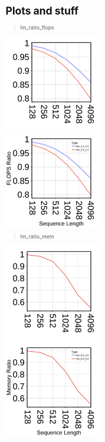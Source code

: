 # Plots and stuff

> lm_ratio_flops<p float="left" align="left">

<img src="clean/lm_ratio_flops.png" width="256" />

<img src="ref/lm_ratio_flops.png" width="256" />

</p>

> lm_ratio_mem<p float="left" align="left">

<img src="clean/lm_ratio_mem.png" width="256" />

<img src="ref/lm_ratio_mem.png" width="256" />

</p>